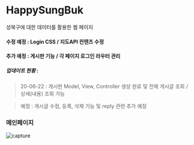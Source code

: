 # HappySungBuk

성북구에 대한 데이터를 활용한 웹 페이지


#### 수정 예정 : Login CSS / 지도API 컨텐츠 수정
#### 추가 예정 : 게시판 기능 / 각 페이지 로그인 라우터 관리 


##### 업데이트 현황 : 
> 20-06-22 : 게시판 Model, View, Controller 생성 완료 및 전체 게시글 조회 / 상세(내용) 조회 가능

> 예정 : 게시글 수정, 등록, 삭제 기능 및 reply 관련 추가 예정

### 메인페이지
![capture](https://user-images.githubusercontent.com/29462979/85200546-504aba00-b333-11ea-973d-2ddc98c323eb.png)
